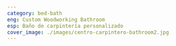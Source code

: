 ```yaml
---
category: bed-bath
eng: Custom Woodworking Bathroom
esp: Baño de carpintería personalizado
cover_image: ./images/centro-carpintero-bathroom2.jpg
---
```

 
